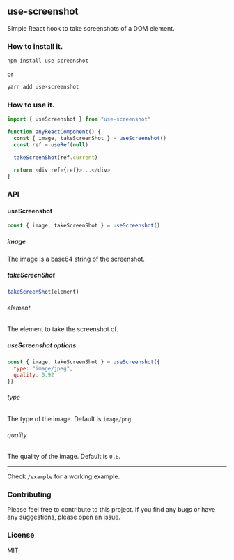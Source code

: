 ## use-screenshot

Simple React hook to take screenshots of a DOM element.

### How to install it.

```bash
npm install use-screenshot
```

or

```bash
yarn add use-screenshot
```

### How to use it.

```js
import { useScreenshot } from "use-screenshot"

function anyReactComponent() {
  const { image, takeScreenShot } = useScreenshot()
  const ref = useRef(null)

  takeScreenShot(ref.current)

  return <div ref={ref}>...</div>
}
```

### API

#### useScreenshot

```js
const { image, takeScreenShot } = useScreenshot()
```

##### image

The image is a base64 string of the screenshot.

##### takeScreenShot

```js
takeScreenShot(element)
```

###### element

The element to take the screenshot of.

##### useScreenshot options

```js
const { image, takeScreenShot } = useScreenshot({
  type: "image/jpeg",
  quality: 0.92
})
```

###### type

The type of the image. Default is `image/png`.

###### quality

The quality of the image. Default is `0.8`.

---

Check `/example` for a working example.

### Contributing

Please feel free to contribute to this project. If you find any bugs or have any suggestions, please open an issue.

### License

MIT
